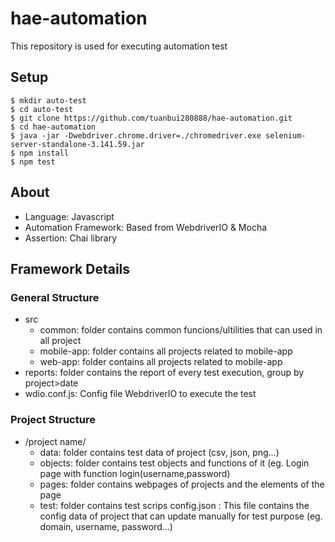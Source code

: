 # hae-automation
This repository is used for executing automation test

## Setup
```
$ mkdir auto-test
$ cd auto-test
$ git clone https://github.com/tuanbui280888/hae-automation.git
$ cd hae-automation
$ java -jar -Dwebdriver.chrome.driver=./chromedriver.exe selenium-server-standalone-3.141.59.jar
$ npm install
$ npm test
```

## About
- Language: Javascript
- Automation Framework: Based from WebdriverIO & Mocha
- Assertion: Chai library

## Framework Details
### General Structure
- src
     - common: folder contains common funcions/ultilities that can used in all project
     - mobile-app: folder contains all projects related to mobile-app
     - web-app: folder contains all projects related to mobile-app
- reports: folder contains the report of every test execution, group by project>date
- wdio.conf.js: Config file WebdriverIO to execute the test

### Project Structure
- /project name/
    - data: folder contains test data of project (csv, json, png...)
    - objects: folder contains test objects and functions of it (eg. Login page with function login(username,password)
    - pages: folder contains webpages of projects and the elements of the page
    - test: folder contains test scrips
    config.json : This file contains the config data of project that can update manually for test purpose (eg. domain, username, password...)
